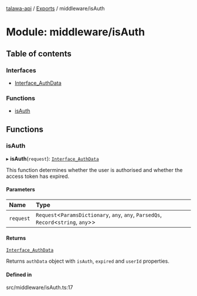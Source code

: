 [talawa-api](../README.md) / [Exports](../modules.md) / middleware/isAuth

# Module: middleware/isAuth

## Table of contents

### Interfaces

- [Interface\_AuthData](../interfaces/middleware_isAuth.Interface_AuthData.md)

### Functions

- [isAuth](middleware_isAuth.md#isauth)

## Functions

### isAuth

▸ **isAuth**(`request`): [`Interface_AuthData`](../interfaces/middleware_isAuth.Interface_AuthData.md)

This function determines whether the user is authorised and whether the access token has expired.

#### Parameters

| Name | Type |
| :------ | :------ |
| `request` | `Request`<`ParamsDictionary`, `any`, `any`, `ParsedQs`, `Record`<`string`, `any`\>\> |

#### Returns

[`Interface_AuthData`](../interfaces/middleware_isAuth.Interface_AuthData.md)

Returns `authData` object with `isAuth`, `expired` and `userId` properties.

#### Defined in

src/middleware/isAuth.ts:17
